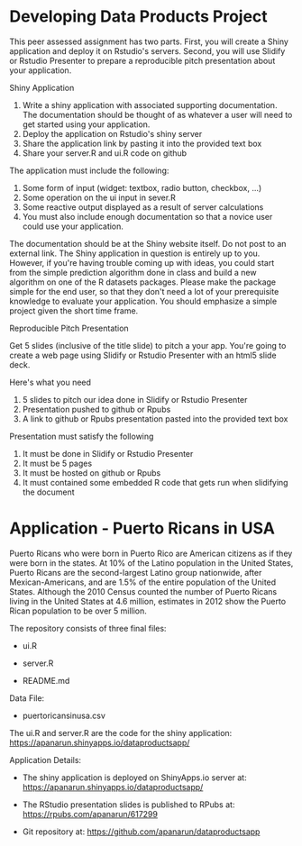 # Developing Data Products Project

This peer assessed assignment has two parts. First, you will create a Shiny application and deploy it on Rstudio's servers. Second, you will use Slidify or Rstudio Presenter to prepare a reproducible pitch presentation about your application.

Shiny Application

1. Write a shiny application with associated supporting documentation. The documentation should be thought of as whatever a user will need to get started using your application.
2. Deploy the application on Rstudio's shiny server
3. Share the application link by pasting it into the provided text box
4. Share your server.R and ui.R code on github

The application must include the following:

1. Some form of input (widget: textbox, radio button, checkbox, ...)
2. Some operation on the ui input in sever.R
3. Some reactive output displayed as a result of server calculations
4. You must also include enough documentation so that a novice user could use your application.

The documentation should be at the Shiny website itself. Do not post to an external link.
The Shiny application in question is entirely up to you. However, if you're having trouble coming up with ideas, you could start from the simple prediction algorithm done in class and build a new algorithm on one of the R datasets packages. Please make the package simple for the end user, so that they don't need a lot of your prerequisite knowledge to evaluate your application. You should emphasize a simple project given the short time frame.

Reproducible Pitch Presentation

Get 5 slides (inclusive of the title slide) to pitch a your app. You're going to create a web page using Slidify or Rstudio Presenter with an html5 slide deck.

Here's what you need

1. 5 slides to pitch our idea done in Slidify or Rstudio Presenter
2. Presentation pushed to github or Rpubs
3. A link to github or Rpubs presentation pasted into the provided text box

Presentation must satisfy the following

1. It must be done in Slidify or Rstudio Presenter
2. It must be 5 pages
3. It must be hosted on github or Rpubs
4. It must contained some embedded R code that gets run when slidifying the document

# Application - Puerto Ricans in USA

Puerto Ricans who were born in Puerto Rico are American citizens as if they were born in the states. At 10% of the Latino population in the United States, Puerto Ricans are the second-largest Latino group nationwide, after Mexican-Americans, and are 1.5% of the entire population of the United States.
Although the 2010 Census counted the number of Puerto Ricans living in the United States at 4.6 million, estimates in 2012 show the Puerto Rican population to be over 5 million.

The repository consists of three final files:

* ui.R

* server.R

* README.md

Data File: 

* puertoricansinusa.csv

The ui.R and server.R are the code for the shiny application: https://apanarun.shinyapps.io/dataproductsapp/

Application Details:

* The shiny application is deployed on ShinyApps.io server at: https://apanarun.shinyapps.io/dataproductsapp/

* The RStudio presentation slides is published to RPubs at: https://rpubs.com/apanarun/617299

* Git repository at: https://github.com/apanarun/dataproductsapp 

